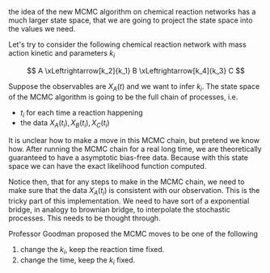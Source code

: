 the idea of the new MCMC algorithm on chemical reaction networks has a much larger state space, that we are going to project the state space into the values we need. 

Let's try to consider the following chemical reaction network with mass action kinetic and parameters $k_i$

$$
A \xLeftrightarrow[k_2]{k_1} B \xLeftrightarrow[k_4]{k_3} C
$$

Suppose the observables are $X_A(t)$ and we want to infer $k_i$. The state space of the MCMC algorithm is going to be the full chain of processes, i.e. 

- $t_i$ for each time a reaction happening
- the data $X_A(t_i), X_B(t_i), X_C(t_i)$

It is unclear how to make a move in this MCMC chain, but pretend we know how. After running the MCMC chain for a real long time, we are theoretically guaranteed to have a asymptotic bias-free data. Because with this state space we can have the exact likelihood function computed. 

Notice then, that for any steps to make in the MCMC chain, we need to make sure that the data $X_A(t_i)$ is consistent with our observation. This is the tricky part of this implementation. We need to have sort of a exponential bridge, in analogy to brownian bridge, to interpolate the stochastic processes. This needs to be thought through. 

Professor Goodman proposed the MCMC moves to be one of the following
1. change the $k_i$, keep the reaction time fixed. 
2. change the time, keep the $k_i$ fixed. 

